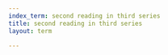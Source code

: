 ```yaml
---
index_term: second reading in third series
title: second reading in third series
layout: term

---
```

